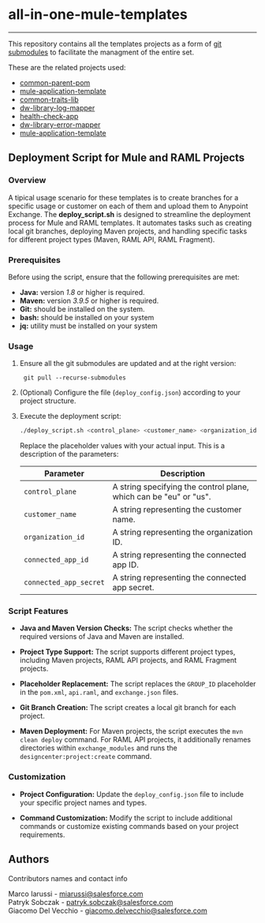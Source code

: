 # all-in-one-mule-templates
---
This repository contains all the templates projects as a form of  [git submodules](https://git-scm.com/book/en/v2/Git-Tools-Submodules) to facilitate the managment of the entire set.

These are the related projects used:

* [common-parent-pom](https://github.com/mulesoft-consulting/common-parent-pom)
* [mule-application-template](https://github.com/mulesoft-consulting/mule-application-template)
* [common-traits-lib](https://github.com/mulesoft-consulting/common-traits-lib)
* [dw-library-log-mapper](https://github.com/mulesoft-consulting/dw-library-log-mapper)
* [health-check-app](https://github.com/mulesoft-consulting/health-check-app)
* [dw-library-error-mapper](https://github.com/mulesoft-consulting/dw-library-error-mapper)
*  [mule-application-template](https://github.com/mulesoft-consulting/dw-library-error-mapper)


## Deployment Script for Mule and RAML Projects

### Overview

A tipical usage scenario for these templates is to create branches for a specific usage or customer on each of them and upload them to Anypoint Exchange.
The **deploy_script.sh**  is designed to streamline the deployment process for Mule and RAML templates. It automates tasks such as creating local git branches, deploying Maven projects, and handling specific tasks for different project types (Maven, RAML API, RAML Fragment).

### Prerequisites

Before using the script, ensure that the following prerequisites are met:

- **Java:** version *1.8* or higher is required.
- **Maven:** version *3.9.5* or higher is required.
- **Git:**  should be installed on the system.
- **bash:** should be installed on your system
- **jq:**   utility must be installed on your system

### Usage

1. Ensure all the git submodules are updated and at the right version:

   ```
    git pull --recurse-submodules
   ```

2. (Optional) Configure the file (`deploy_config.json`) according to your project structure.

3. Execute the deployment script:

   ```bash
   ./deploy_script.sh <control_plane> <customer_name> <organization_id> <connected_app_id> <connected_app_secret>
   ```

   Replace the placeholder values with your actual input.
   This is a description of the parameters:

    | Parameter             | Description                                    |
    |-----------------------|------------------------------------------------|
    | `control_plane`       | A string specifying the control plane, which can be "eu" or "us". |
    | `customer_name`       | A string representing the customer name.        |
    | `organization_id`     | A string representing the organization ID.      |
    | `connected_app_id`    | A string representing the connected app ID.     |
    | `connected_app_secret`| A string representing the connected app secret. |

### Script Features

- **Java and Maven Version Checks:** The script checks whether the required versions of Java and Maven are installed.

- **Project Type Support:** The script supports different project types, including Maven projects, RAML API projects, and RAML Fragment projects.

- **Placeholder Replacement:** The script replaces the `GROUP_ID` placeholder in the `pom.xml`, `api.raml`, and `exchange.json` files.

- **Git Branch Creation:** The script creates a local git branch for each project.

- **Maven Deployment:** For Maven projects, the script executes the `mvn clean deploy` command. For RAML API projects, it additionally renames directories within `exchange_modules` and runs the `designcenter:project:create` command.

### Customization

- **Project Configuration:** Update the `deploy_config.json` file to include your specific project names and types.

- **Command Customization:** Modify the script to include additional commands or customize existing commands based on your project requirements.

## Authors

Contributors names and contact info

Marco Iarussi - miarussi@salesforce.com  
Patryk Sobczak - patryk.sobczak@salesforce.com  
Giacomo Del Vecchio - <giacomo.delvecchio@salesforce.com>  